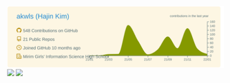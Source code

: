 ![](https://raw.githubusercontent.com/akwls/akwls/master/profile-summary-card-output/solarized/0-profile-details.svg)
![](https://raw.githubusercontent.com/akwls/akwls/master/profile-summary-card-output/solarized/0-most-commit-language.svg)
![](https://raw.githubusercontent.com/akwls/akwls/master/profile-summary-card-output/solarized/0-stats.svg)
